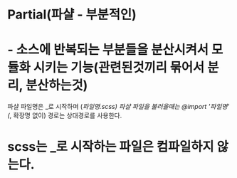 # Partial(파샬 - 부분적인)
# - 소스에 반복되는 부분들을 분산시켜서 모듈화 시키는 기능(관련된것끼리 묶어서 분리, 분산하는것)
 파샬 파일명은 _로 시작하며 (_파일명.scss)
 파샬 파일을 불러올때는 @import '파일명' (_, 확장명 없이) 경로는 상대경로를 사용한다.
 # scss는 _로 시작하는 파일은 컴파일하지 않는다.
